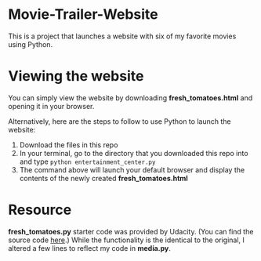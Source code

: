 # Movie-Trailer-Website
This is a project that launches a website with six of my favorite movies using Python.
# Viewing the website
You can simply view the website by downloading **fresh_tomatoes.html** and opening it in your browser.

Alternatively, here are the steps to follow to use Python to launch the website:
1. Download the files in this repo
2. In your terminal, go to the directory that you downloaded this repo into and type
`python entertainment_center.py`
3. The command above will launch your default browser and display the contents of the newly created **fresh_tomatoes.html**

# Resource
**fresh_tomatoes.py** starter code was provided by Udacity. (You can find the source code [here](https://github.com/udacity/ud036_StarterCode).) While the functionality is the identical to the original, I altered a few lines to reflect my code in **media.py**.